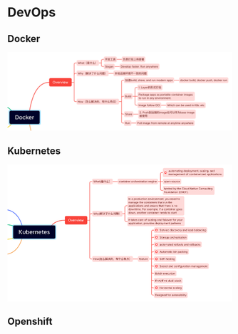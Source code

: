 # DevOps

## Docker
![img.png](images/devops_overview_docker.png)
## Kubernetes
![overview_k8s](images/devops_overview_k8s.png)

## Openshift